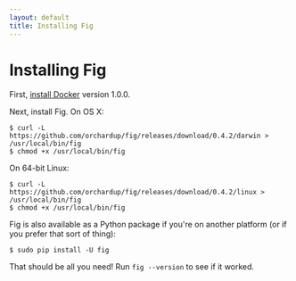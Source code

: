 ```yaml
---
layout: default
title: Installing Fig
---
```


Installing Fig
==============

First, [install Docker](https://docs.docker.com/installation/) version 1.0.0. 

Next, install Fig. On OS X:

    $ curl -L https://github.com/orchardup/fig/releases/download/0.4.2/darwin > /usr/local/bin/fig
    $ chmod +x /usr/local/bin/fig

On 64-bit Linux:

    $ curl -L https://github.com/orchardup/fig/releases/download/0.4.2/linux > /usr/local/bin/fig
    $ chmod +x /usr/local/bin/fig

Fig is also available as a Python package if you're on another platform (or if you prefer that sort of thing):

    $ sudo pip install -U fig

That should be all you need! Run `fig --version` to see if it worked.

